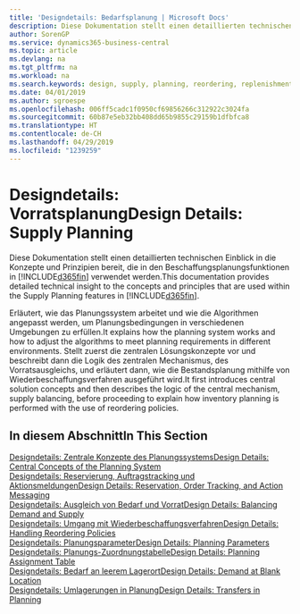 ```yaml
---
title: 'Designdetails: Bedarfsplanung | Microsoft Docs'
description: Diese Dokumentation stellt einen detaillierten technischen Einblick in die Konzepte und Prinzipien bereit, die in den Beschaffungsplanungsfunktionen in Business Central.
author: SorenGP
ms.service: dynamics365-business-central
ms.topic: article
ms.devlang: na
ms.tgt_pltfrm: na
ms.workload: na
ms.search.keywords: design, supply, planning, reordering, replenishment
ms.date: 04/01/2019
ms.author: sgroespe
ms.openlocfilehash: 006ff5cadc1f0950cf69856266c312922c3024fa
ms.sourcegitcommit: 60b87e5eb32bb408dd65b9855c29159b1dfbfca8
ms.translationtype: HT
ms.contentlocale: de-CH
ms.lasthandoff: 04/29/2019
ms.locfileid: "1239259"
---
```

# <a name="design-details-supply-planning"></a><span data-ttu-id="29359-103">Designdetails: Vorratsplanung</span><span class="sxs-lookup"><span data-stu-id="29359-103">Design Details: Supply Planning</span></span>
<span data-ttu-id="29359-104">Diese Dokumentation stellt einen detaillierten technischen Einblick in die Konzepte und Prinzipien bereit, die in den Beschaffungsplanungsfunktionen in [!INCLUDE[d365fin](includes/d365fin_md.md)] verwendet werden.</span><span class="sxs-lookup"><span data-stu-id="29359-104">This documentation provides detailed technical insight to the concepts and principles that are used within the Supply Planning features in [!INCLUDE[d365fin](includes/d365fin_md.md)].</span></span>  

<span data-ttu-id="29359-105">Erläutert, wie das Planungssystem arbeitet und wie die Algorithmen angepasst werden, um Planungsbedingungen in verschiedenen Umgebungen zu erfüllen.</span><span class="sxs-lookup"><span data-stu-id="29359-105">It explains how the planning system works and how to adjust the algorithms to meet planning requirements in different environments.</span></span> <span data-ttu-id="29359-106">Stellt zuerst die zentralen Lösungskonzepte vor und beschreibt dann die Logik des zentralen Mechanismus, des Vorratsausgleichs, und erläutert dann, wie die Bestandsplanung mithilfe von Wiederbeschaffungsverfahren ausgeführt wird.</span><span class="sxs-lookup"><span data-stu-id="29359-106">It first introduces central solution concepts and then describes the logic of the central mechanism, supply balancing, before proceeding to explain how inventory planning is performed with the use of reordering policies.</span></span>  

## <a name="in-this-section"></a><span data-ttu-id="29359-107">In diesem Abschnitt</span><span class="sxs-lookup"><span data-stu-id="29359-107">In This Section</span></span>  
[<span data-ttu-id="29359-108">Designdetails: Zentrale Konzepte des Planungssystems</span><span class="sxs-lookup"><span data-stu-id="29359-108">Design Details: Central Concepts of the Planning System</span></span>](design-details-central-concepts-of-the-planning-system.md)  
[<span data-ttu-id="29359-109">Designdetails: Reservierung, Auftragstracking und Aktionsmeldungen</span><span class="sxs-lookup"><span data-stu-id="29359-109">Design Details: Reservation, Order Tracking, and Action Messaging</span></span>](design-details-reservation-order-tracking-and-action-messaging.md)  
[<span data-ttu-id="29359-110">Designdetails: Ausgleich von Bedarf und Vorrat</span><span class="sxs-lookup"><span data-stu-id="29359-110">Design Details: Balancing Demand and Supply</span></span>](design-details-balancing-demand-and-supply.md)  
[<span data-ttu-id="29359-111">Designdetails: Umgang mit Wiederbeschaffungsverfahren</span><span class="sxs-lookup"><span data-stu-id="29359-111">Design Details: Handling Reordering Policies</span></span>](design-details-handling-reordering-policies.md)  
[<span data-ttu-id="29359-112">Designdetails: Planungsparameter</span><span class="sxs-lookup"><span data-stu-id="29359-112">Design Details: Planning Parameters</span></span>](design-details-planning-parameters.md)  
[<span data-ttu-id="29359-113">Designdetails: Planungs-Zuordnungstabelle</span><span class="sxs-lookup"><span data-stu-id="29359-113">Design Details: Planning Assignment Table</span></span>](design-details-planning-assignment-table.md)  
[<span data-ttu-id="29359-114">Designdetails: Bedarf an leerem Lagerort</span><span class="sxs-lookup"><span data-stu-id="29359-114">Design Details: Demand at Blank Location</span></span>](design-details-demand-at-blank-location.md)  
[<span data-ttu-id="29359-115">Designdetails: Umlagerungen in Planung</span><span class="sxs-lookup"><span data-stu-id="29359-115">Design Details: Transfers in Planning</span></span>](design-details-transfers-in-planning.md)
